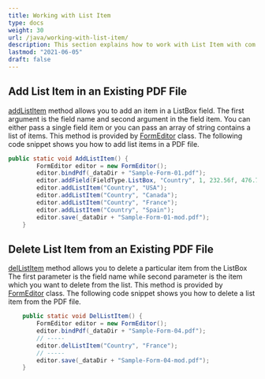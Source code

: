 ```yaml
---
title: Working with List Item
type: docs
weight: 30
url: /java/working-with-list-item/
description: This section explains how to work with List Item with com.aspose.pdf.facades using FormEditor Class.
lastmod: "2021-06-05"
draft: false
---
```


## Add List Item in an Existing PDF File

[addListItem](https://reference.aspose.com/pdf/java/com.aspose.pdf.facades/FormEditor#addListItem-java.lang.String-java.lang.String-) method allows you to add an item in a ListBox field. The first argument is the field name and second argument in the field item. You can either pass a single field item or you can pass an array of string contains a list of items. This method is provided by [FormEditor](https://reference.aspose.com/pdf/java/com.aspose.pdf.facades/FormEditor) class. The following code snippet shows you how to add list items in a PDF file.

```java
public static void AddListItem() {
        FormEditor editor = new FormEditor();
        editor.bindPdf(_dataDir + "Sample-Form-01.pdf");
        editor.addField(FieldType.ListBox, "Country", 1, 232.56f, 476.75f, 352.28f, 514.03f);
        editor.addListItem("Country", "USA");
        editor.addListItem("Country", "Canada");
        editor.addListItem("Country", "France");
        editor.addListItem("Country", "Spain");
        editor.save(_dataDir + "Sample-Form-01-mod.pdf");
    }
```

## Delete List Item from an Existing PDF File

[delListItem](https://reference.aspose.com/pdf/java/com.aspose.pdf.facades/FormEditor#delListItem-java.lang.String-java.lang.String-) method allows you to delete a particular item from the ListBox The first parameter is the field name while second parameter is the item which you want to delete from the list. This method is provided by [FormEditor](https://reference.aspose.com/pdf/java/com.aspose.pdf.facades/FormEditor) class. The following code snippet shows you how to delete a list item from the PDF file.

```java
    public static void DelListItem() {
        FormEditor editor = new FormEditor();
        editor.bindPdf(_dataDir + "Sample-Form-04.pdf");
        // -----
        editor.delListItem("Country", "France");
        // -----
        editor.save(_dataDir + "Sample-Form-04-mod.pdf");
    }
```
